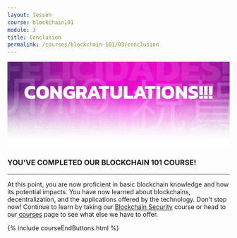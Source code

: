 ```yaml
---
layout: lesson
course: blockchain101
module: 3
title: Conclusion
permalink: /courses/blockchain-101/03/conclusion
---
```


<span>
<img src="/assets/img/Conclusion-01-2.jpg" />
<h3>YOU'VE COMPLETED OUR BLOCKCHAIN 101 COURSE!</h3>

<hr />

At this point, you are now proficient in basic blockchain knowledge and how its potential impacts. You have now learned about blockchains, decentralization, and the applications offered by the technology. Don't stop now! Continue to learn by taking our <a href="/courses/blockchain-security/">Blockchain Security</a> course or head to our <a href="/courses/">courses</a> page to see what else we have to offer.

{% include courseEndButtons.html %}
